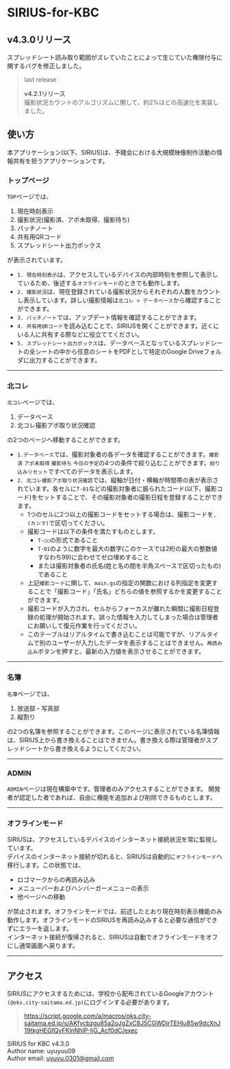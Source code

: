 # SIRIUS-for-KBC
## v4.3.0リリース
スプレッドシート読み取り範囲がズレていたことによって生じていた権限付与に関するバグを修正しました。
>last release
>
>**v4.2.1リリース**  
>撮影状況カウントのアルゴリズムに関して、約2%ほどの高速化を実装しました。

## 使い方
本アプリケーション(以下、SIRIUS)は、予餞会における大規模映像制作活動の情報共有を担うアプリケーションです。
### トップページ
`TOP`ページでは、
1. 現在時刻表示
2. 撮影状況(撮影済、アポ未取得、撮影待ち)
3. パッチノート
4. 共有用QRコード
5. スプレッドシート出力ボックス

が表示されています。  
- `1. 現在時刻表示`は、アクセスしているデバイスの内部時刻を参照して表示しているため、後述する`オフラインモード`のときでも動作します。  
- `2. 撮影状況`は、現在登録されている撮影状況からそれぞれの人数をカウントし表示しています。詳しい撮影情報は`北コレ > データベース`から確認することができます。
- `3. パッチノート`では、アップデート情報を確認することができます。
- `4. 共有用QRコード`を読み込むことで、SIRIUSを開くことができます。近くにいる人に共有する際などに役立ててください。
- `5. スプレッドシート出力ボックス`は、データベースとなっているスプレッドシートの全シートの中から任意のシートをPDFとして特定のGoogle Driveフォルダに出力することができます。
___
### 北コレ
`北コレ`ページでは、
1. データベース
2. 北コレ撮影アポ取り状況確認

の2つのページへ移動することができます。  
- `1.データベース`では、撮影対象者の各データを確認することができます。`撮影済` `アポ未取得` `撮影待ち` `今日の予定`の4つの条件で絞り込むことができます。`絞り込みリセット`ですべてのデータを表示します。
- `2. 北コレ撮影アポ取り状況確認`では、縦軸が日付・横軸が時間帯の表が表示されています。各セルに`T-01`などの撮影対象者に振られたコード(以下、撮影コード)をセットすることで、その撮影対象者の撮影日程を登録することができます。
  - 1つのセルに2つ以上の撮影コードをセットする場合は、撮影コードを`,(カンマ)`で区切ってください。
  - 撮影コードは以下の条件を満たすものとします。
    - `T-○○`の形式であること
    - `T-01`のように数字を最大の数字(このケースでは2桁の最大の整数値すなわち99)に合わせてゼロ埋めすること
    - または撮影対象者の氏名(姓と名の間を半角スペースで区切ったもの)であること
  - 上記`撮影コード`に関して、`main.gs`の指定の関数における列指定を変更することで「撮影コード」「氏名」どちらの値を参照するかを変更することができます。
  - 撮影コードが入力され、セルからフォーカスが離れた瞬間に撮影日程登録の処理が開始されます。誤った情報を入力してしまった場合は管理者にお願いして復元作業を行ってください。
  - このテーブルはリアルタイムで書き込むことは可能ですが、リアルタイムで別のユーザーが入力したデータを表示することはできません。`再読み込み`ボタンを押すと、最新の入力値を表示させることができます。
___
### 名簿
`名簿`ページでは、
1. 放送部・写真部
2. 縦割り

の2つの名簿を参照することができます。このページに表示されている名簿情報は、SIRIUS上から書き換えることはできません。書き換える際は管理者がスプレッドシートから書き換えるようにしてください。
___
### ADMIN
`ADMIN`ページは現在構築中です。管理者のみアクセスすることができます。
開発者が認定した者であれば、自由に機能を追加および削除できるものとします。
___
### オフラインモード
SIRIUSは、アクセスしているデバイスのインターネット接続状況を常に監視しています。  
デバイスのインターネット接続が切れると、SIRIUSは自動的に`オフラインモード`へ移行します。この状態では、
- ロゴマークからの再読み込み
- メニューバーおよびハンバーガーメニューの表示
- 他ページへの移動

が禁止されます。オフラインモードでは、前述したとおり現在時刻表示機能のみ動作します。オフラインモードのSIRIUSを再読み込みすると必要な通信ができずにエラーを返します。  
インターネット接続が復帰されると、SIRIUSは自動でオフラインモードをオフにし通常画面へ戻ります。
___
## アクセス
SIRIUSにアクセスするためには、学校から配布されているGoogleアカウント`(@oks.city-saitama.ed.jp)`にログインする必要があります。

>https://script.google.com/a/macros/oks.city-saitama.ed.jp/s/AKfycbzgu85a2oJgZxC8J5CGWDjrTEHlu85w9dcXnJ19tkgHEGfQyFKlnNhlP-IjG_Acf0dC/exec

SIRIUS for KBC v4.3.0  
Author name: uyuyuu09  
Author email: uyuyu.0301@gmail.com

